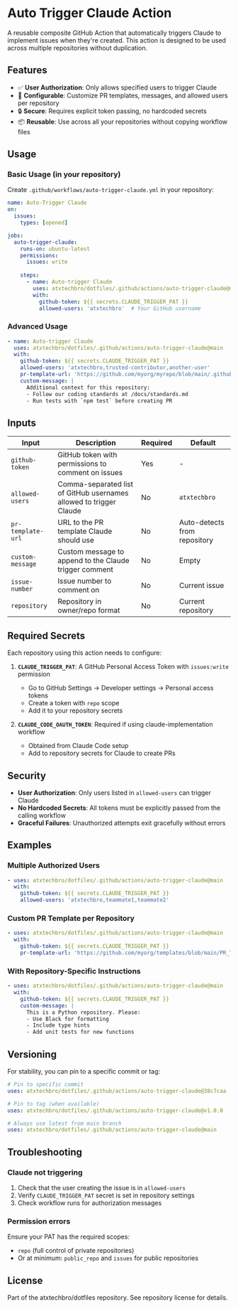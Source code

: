 # Auto Trigger Claude Action

A reusable composite GitHub Action that automatically triggers Claude to implement issues when they're created. This action is designed to be used across multiple repositories without duplication.

## Features

- ✅ **User Authorization**: Only allows specified users to trigger Claude
- 🔧 **Configurable**: Customize PR templates, messages, and allowed users per repository
- 🔒 **Secure**: Requires explicit token passing, no hardcoded secrets
- 📦 **Reusable**: Use across all your repositories without copying workflow files

## Usage

### Basic Usage (in your repository)

Create `.github/workflows/auto-trigger-claude.yml` in your repository:

```yaml
name: Auto-Trigger Claude
on:
  issues:
    types: [opened]

jobs:
  auto-trigger-claude:
    runs-on: ubuntu-latest
    permissions:
      issues: write
    
    steps:
      - name: Auto-trigger Claude
        uses: atxtechbro/dotfiles/.github/actions/auto-trigger-claude@main
        with:
          github-token: ${{ secrets.CLAUDE_TRIGGER_PAT }}
          allowed-users: 'atxtechbro'  # Your GitHub username
```

### Advanced Usage

```yaml
- name: Auto-trigger Claude
  uses: atxtechbro/dotfiles/.github/actions/auto-trigger-claude@main
  with:
    github-token: ${{ secrets.CLAUDE_TRIGGER_PAT }}
    allowed-users: 'atxtechbro,trusted-contributor,another-user'
    pr-template-url: 'https://github.com/myorg/myrepo/blob/main/.github/PULL_REQUEST_TEMPLATE.md'
    custom-message: |
      Additional context for this repository:
      - Follow our coding standards at /docs/standards.md
      - Run tests with `npm test` before creating PR
```

## Inputs

| Input | Description | Required | Default |
|-------|-------------|----------|---------|
| `github-token` | GitHub token with permissions to comment on issues | Yes | - |
| `allowed-users` | Comma-separated list of GitHub usernames allowed to trigger Claude | No | `atxtechbro` |
| `pr-template-url` | URL to the PR template Claude should use | No | Auto-detects from repository |
| `custom-message` | Custom message to append to the Claude trigger comment | No | Empty |
| `issue-number` | Issue number to comment on | No | Current issue |
| `repository` | Repository in owner/repo format | No | Current repository |

## Required Secrets

Each repository using this action needs to configure:

1. **`CLAUDE_TRIGGER_PAT`**: A GitHub Personal Access Token with `issues:write` permission
   - Go to GitHub Settings → Developer settings → Personal access tokens
   - Create a token with `repo` scope
   - Add it to your repository secrets

2. **`CLAUDE_CODE_OAUTH_TOKEN`**: Required if using claude-implementation workflow
   - Obtained from Claude Code setup
   - Add to repository secrets for Claude to create PRs

## Security

- **User Authorization**: Only users listed in `allowed-users` can trigger Claude
- **No Hardcoded Secrets**: All tokens must be explicitly passed from the calling workflow
- **Graceful Failures**: Unauthorized attempts exit gracefully without errors

## Examples

### Multiple Authorized Users

```yaml
- uses: atxtechbro/dotfiles/.github/actions/auto-trigger-claude@main
  with:
    github-token: ${{ secrets.CLAUDE_TRIGGER_PAT }}
    allowed-users: 'atxtechbro,teammate1,teammate2'
```

### Custom PR Template per Repository

```yaml
- uses: atxtechbro/dotfiles/.github/actions/auto-trigger-claude@main
  with:
    github-token: ${{ secrets.CLAUDE_TRIGGER_PAT }}
    pr-template-url: 'https://github.com/myorg/templates/blob/main/PR_TEMPLATE.md'
```

### With Repository-Specific Instructions

```yaml
- uses: atxtechbro/dotfiles/.github/actions/auto-trigger-claude@main
  with:
    github-token: ${{ secrets.CLAUDE_TRIGGER_PAT }}
    custom-message: |
      This is a Python repository. Please:
      - Use Black for formatting
      - Include type hints
      - Add unit tests for new functions
```

## Versioning

For stability, you can pin to a specific commit or tag:

```yaml
# Pin to specific commit
uses: atxtechbro/dotfiles/.github/actions/auto-trigger-claude@38c7caa

# Pin to tag (when available)
uses: atxtechbro/dotfiles/.github/actions/auto-trigger-claude@v1.0.0

# Always use latest from main branch
uses: atxtechbro/dotfiles/.github/actions/auto-trigger-claude@main
```

## Troubleshooting

### Claude not triggering

1. Check that the user creating the issue is in `allowed-users`
2. Verify `CLAUDE_TRIGGER_PAT` secret is set in repository settings
3. Check workflow runs for authorization messages

### Permission errors

Ensure your PAT has the required scopes:
- `repo` (full control of private repositories)
- Or at minimum: `public_repo` and `issues` for public repositories

## License

Part of the atxtechbro/dotfiles repository. See repository license for details.